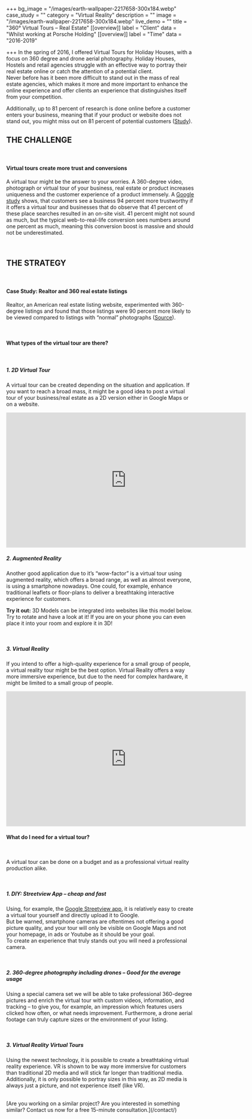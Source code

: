 +++
bg_image = "/images/earth-wallpaper-2217658-300x184.webp"
case_study = ""
category = "Virtual Reality"
description = ""
image = "/images/earth-wallpaper-2217658-300x184.webp"
live_demo = ""
title = "360° Virtual Tours – Real Estate"
[[overview]]
label = "Client"
data = "Whilst working at Porsche Holding"
[[overview]]
label = "Time"
data = "2016-2019"


+++
In the spring of 2016, I offered Virtual Tours for Holiday Houses, with a focus on 360 degree and drone aerial photography. Holiday Houses, Hostels and retail agencies struggle with an effective way to portray their real estate online or catch the attention of a potential client.  
Never before has it been more difficult to stand out in the mass of real estate agencies, which makes it more and more important to enhance the online experience and offer clients an experience that distinguishes itself from your competition.

Additionally, up to 81 percent of research is done online before a customer enters your business, meaning that if your product or website does not stand out, you might miss out on 81 percent of potential customers ([Study](https://chainstoreage.com/news/study-81-research-online-making-big-purchases)).

## THE CHALLENGE

<br>

#### Virtual tours create more trust and conversions

A virtual tour might be the answer to your worries. A 360-degree video, photograph or virtual tour of your business, real estate or product increases uniqueness and the customer experience of a product immensely. A [Google study](https://www.google.com/streetview/business/) shows, that customers see a business 94 percent more trustworthy if it offers a virtual tour and businesses that do observe that 41 percent of these place searches resulted in an on-site visit. 41 percent might not sound as much, but the typical web-to-real-life conversion sees numbers around one percent as much, meaning this conversion boost is massive and should not be underestimated.

<br>

## THE STRATEGY

<br>

#### Case Study: Realtor and 360 real estate listings

Realtor, an American real estate listing website, experimented with 360-degree listings and found that those listings were 90 percent more likely to be viewed compared to listings with “normal” photographs ([Source](https://sunlifetech.com/how-to-download-a-360-degree-virtual-tour-from-a-website/)).

<br>

#### What types of the virtual tour are there?

<br>

##### 1. 2D Virtual Tour

A virtual tour can be created depending on the situation and application. If you want to reach a broad mass, it might be a good idea to post a virtual tour of your business/real estate as a 2D version either in Google Maps or on a website.

<iframe width="640" height="360" src="https://www.youtube.com/embed/u2jesdb-b7s" frameborder="0" allow="accelerometer; autoplay; encrypted-media; gyroscope; picture-in-picture" allowfullscreen></iframe>

<br>

##### 2. Augmented Reality

Another good application due to it’s “wow-factor” is a virtual tour using augmented reality, which offers a broad range, as well as almost everyone, is using a smartphone nowadays. One could, for example, enhance traditional leaflets or floor-plans to deliver a breathtaking interactive experience for customers.

**Try it out:** 3D Models can be integrated into websites like this model below. Try to rotate and have a look at it! If you are on your phone you can even place it into your room and explore it in 3D!

<br>

##### 3. Virtual Reality

If you intend to offer a high-quality experience for a small group of people, a virtual reality tour might be the best option. Virtual Reality offers a way more immersive experience, but due to the need for complex hardware, it might be limited to a small group of people.

<iframe width="640" height="360" src="https://www.youtube.com/embed/LP2pjGYVr8c" frameborder="0" allow="accelerometer; autoplay; encrypted-media; gyroscope; picture-in-picture" allowfullscreen></iframe>

<br>

#### What do I need for a virtual tour?

<br>

A virtual tour can be done on a budget and as a professional virtual reality production alike.

<br>

##### 1. DIY: Streetview App – cheap and fast

Using, for example, the [Google Streetview app](https://play.google.com/store/apps/details?id=com.google.android.street&hl=en), it is relatively easy to create a virtual tour yourself and directly upload it to Google.  
But be warned, smartphone cameras are oftentimes not offering a good picture quality, and your tour will only be visible on Google Maps and not your homepage, in ads or Youtube as it should be your goal.  
To create an experience that truly stands out you will need a professional camera.

<br>

##### 2. 360-degree photography including drones – Good for the average usage

Using a special camera set we will be able to take professional 360-degree pictures and enrich the virtual tour with custom videos, information, and tracking – to give you, for example, an impression which features users clicked how often, or what needs improvement. Furthermore, a drone aerial footage can truly capture sizes or the environment of your listing.

<br>

##### 3. Virtual Reality Virtual Tours

Using the newest technology, it is possible to create a breathtaking virtual reality experience. VR is shown to be way more immersive for customers than traditional 2D media and will stick far longer than traditional media. Additionally, it is only possible to portray sizes in this way, as 2D media is always just a picture, and not experience itself (like VR).




</br>
[Are you working on a similar project? Are you interested in something similar? Contact us now for a free 15-minute consultation.](/contact/)
